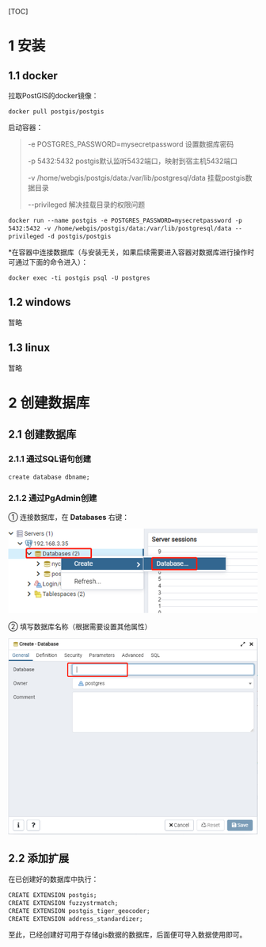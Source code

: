 [TOC]



# 1 安装

## 1.1 docker

拉取PostGIS的docker镜像：

```
docker pull postgis/postgis
```



启动容器：

> -e POSTGRES_PASSWORD=mysecretpassword                           设置数据库密码
>
> -p 5432:5432                                                                                      postgis默认监听5432端口，映射到宿主机5432端口
>
> -v /home/webgis/postgis/data:/var/lib/postgresql/data            挂载postgis数据目录
>
> --privileged                                                                                         解决挂载目录的权限问题

```
docker run --name postgis -e POSTGRES_PASSWORD=mysecretpassword -p 5432:5432 -v /home/webgis/postgis/data:/var/lib/postgresql/data --privileged -d postgis/postgis
```



*在容器中连接数据库（与安装无关，如果后续需要进入容器对数据库进行操作时可通过下面的命令进入）：

```
docker exec -ti postgis psql -U postgres
```



## 1.2 windows

暂略

## 1.3 linux

暂略



# 2 创建数据库

## 2.1 创建数据库

### 2.1.1 通过SQL语句创建

```
create database dbname;
```



### 2.1.2 通过PgAdmin创建

① 连接数据库，在 **Databases** 右键：

![](./resources/1.1.png)

② 填写数据库名称（根据需要设置其他属性）

![](./resources/1.2.png)



## 2.2 添加扩展

在已创建好的数据库中执行：

```
CREATE EXTENSION postgis;
CREATE EXTENSION fuzzystrmatch;
CREATE EXTENSION postgis_tiger_geocoder;
CREATE EXTENSION address_standardizer;
```



至此，已经创建好可用于存储gis数据的数据库，后面便可导入数据使用即可。

